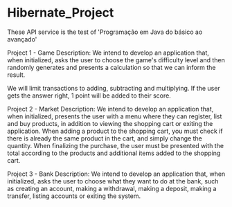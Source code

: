 # Hibernate_Project
These API service is the test of 'Programação em Java do básico ao avançado'


Project 1 - Game Description: We intend to develop an application that, when initialized, asks the user to choose the game's difficulty level and then randomly generates and presents a calculation so that we can inform the result.

We will limit transactions to adding, subtracting and multiplying. If the user gets the answer right, 1 point will be added to their score.

Project 2 - Market Description: We intend to develop an application that, when initialized, presents the user with a menu where they can register, list and buy products, in addition to viewing the shopping cart or exiting the application. When adding a product to the shopping cart, you must check if there is already the same product in the cart, and simply change the quantity. When finalizing the purchase, the user must be presented with the total according to the products and additional items added to the shopping cart.

Project 3 - Bank Description: We intend to develop an application that, when initialized, asks the user to choose what they want to do at the bank, such as creating an account, making a withdrawal, making a deposit, making a transfer, listing accounts or exiting the system.
